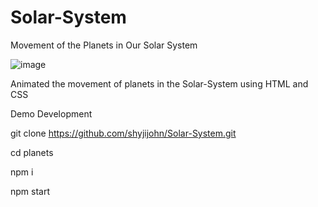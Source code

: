 ﻿# Solar-System
Movement of the Planets in Our Solar System

![image](https://github.com/shyjijohn/Solar-System/assets/106770497/0cdec88d-fa6c-4273-9b16-6be5be33f3c9)

Animated the movement of planets in the Solar-System using HTML and CSS

Demo Development

git clone https://github.com/shyjijohn/Solar-System.git

cd planets

npm i 

npm start
